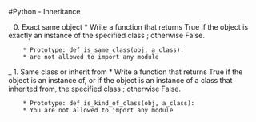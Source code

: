 #Python - Inheritance


_ 0. Exact same object
    * Write a function that returns True if the object is exactly an instance of the specified class ; otherwise False.

        * Prototype: def is_same_class(obj, a_class):
        * are not allowed to import any module

_ 1. Same class or inherit from
    * Write a function that returns True if the object is an instance of, or if the object is an instance of a class that inherited from, the specified class ; otherwise False.

        * Prototype: def is_kind_of_class(obj, a_class):
        * You are not allowed to import any module

